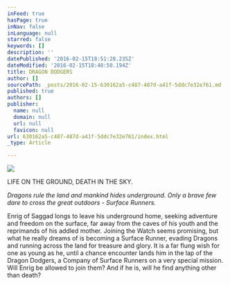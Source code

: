 ```yaml
---
inFeed: true
hasPage: true
inNav: false
inLanguage: null
starred: false
keywords: []
description: ''
datePublished: '2016-02-15T18:51:28.235Z'
dateModified: '2016-02-15T18:48:50.194Z'
title: DRAGON DODGERS
author: []
sourcePath: _posts/2016-02-15-630162a5-c487-487d-a41f-5ddc7e32e761.md
published: true
authors: []
publisher:
  name: null
  domain: null
  url: null
  favicon: null
url: 630162a5-c487-487d-a41f-5ddc7e32e761/index.html
_type: Article

---
```

![](https://the-grid-user-content.s3-us-west-2.amazonaws.com/951c5c65-cff4-44bb-9588-8baf3bb07f43.jpg)

LIFE ON THE GROUND, DEATH IN THE SKY.

_Dragons rule the land and mankind hides underground. Only a brave few dare to cross the great outdoors - Surface Runners._

Enrig of Saggad longs to leave his underground home, seeking adventure and freedom on the surface, far away from the caves of his youth and the reprimands of his addled mother. Joining the Watch seems promising, but what he really dreams of is becoming a Surface Runner, evading Dragons and running across the land for treasure and glory. It is a far flung wish for one as young as he, until a chance encounter lands him in the lap of the Dragon Dodgers, a Company of Surface Runners on a very special mission. Will Enrig be allowed to join them? And if he is, will he find anything other than death?